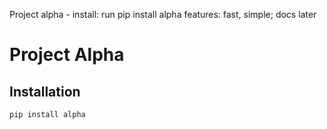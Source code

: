 Project alpha - install: run pip install alpha
features: fast, simple; docs later


# Project Alpha

## Installation
```bash
pip install alpha